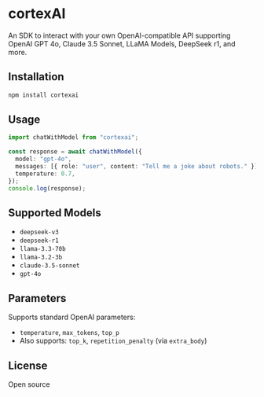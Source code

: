 # cortexAI

An SDK to interact with your own OpenAI-compatible API supporting OpenAI GPT 4o, Claude 3.5 Sonnet, LLaMA Models, DeepSeek r1, and more.

## Installation

```bash
npm install cortexai
```

## Usage

```ts
import chatWithModel from "cortexai";

const response = await chatWithModel({
  model: "gpt-4o",
  messages: [{ role: "user", content: "Tell me a joke about robots." }],
  temperature: 0.7,
});
console.log(response);
```

## Supported Models

- `deepseek-v3`
- `deepseek-r1`
- `llama-3.3-70b`
- `llama-3.2-3b`
- `claude-3.5-sonnet`
- `gpt-4o`

## Parameters

Supports standard OpenAI parameters:
- `temperature`, `max_tokens`, `top_p`
- Also supports: `top_k`, `repetition_penalty` (via `extra_body`)

## License

Open source
